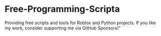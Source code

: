 # Free-Programming-Scripta
Providing free scripts and tools for Roblox and Python projects. If you like my work, consider supporting me via GitHub Sponsors!”
